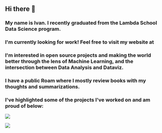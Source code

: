 ## Hi there 👋

<!--
**Algorant/Algorant** is a ✨ _special_ ✨ repository because its `README.md` (this file) appears on your GitHub profile.
-->

### My name is Ivan. I recently graduated from the Lambda School Data Science program. 

### I'm currently looking for work! Feel free to visit my website at <!--TODO-->

### I'm interested in open source projects and making the world better through the lens of Machine Learning, and the intersection between Data Analysis and Dataviz.

### I have a public Roam where I mostly review books with my thoughts and summarizations.

### I've highlighted some of the projects I've worked on and am proud of below:


<!--OS-->
![](https://img.shields.io/badge/OS-Linux-informational?style=flat&logo=linux&logoColor=white&color=2bbc8a)
<!--Languages-->
![](https://img.shields.io/badge/Code-Python-informational?style=flat&logo=python&logoColor=white&color=2bbc8a)
<!--Tools-->

<!--Libraries-->

<!--Frameworks-->

